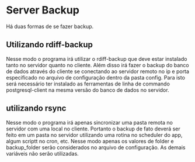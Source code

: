 # Server Backup

Há duas formas de se fazer backup.

## Utilizando rdiff-backup

Nesse modo o programa irá utilizar o rdiff-backup que deve estar instalado tanto no servidor quanto no cliente. Além disso irá fazer o backup do banco de dados através do cliente se conectando ao servidor remoto no ip e porta especificado no arquivo de configuração dentro da pasta config. Para isto será necessário ter instalado as ferramentas de linha de commando postgresql-client na mesma versão do banco de dados no servidor.

## utilizando rsync

Nesse modo o programa irá apenas sincronizar uma pasta remota no servidor com uma local no cliente. Portanto o backup de fato deverá ser feito em um pasta no servidor utilizando uma rotina no scheduler do app, algum scriptt no cron, etc. Nesse modo apenas os valores de folder e backup_folder serão considerados no arquivo de configuração. As demais variáveis não serão utilizadas.